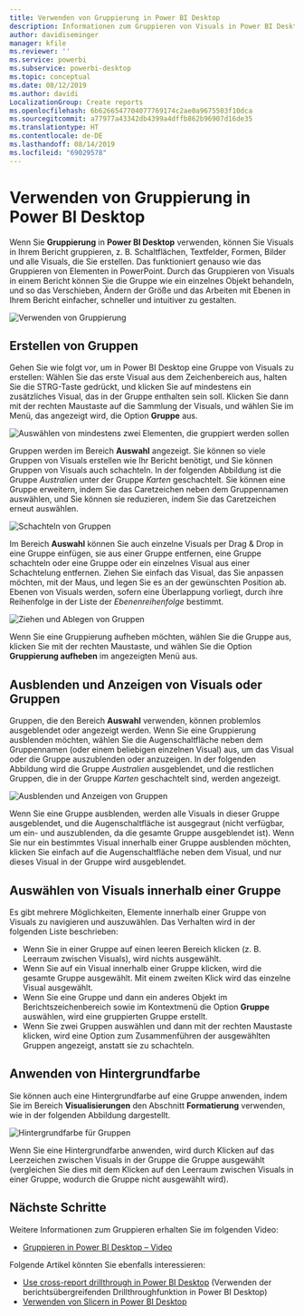 ```yaml
---
title: Verwenden von Gruppierung in Power BI Desktop
description: Informationen zum Gruppieren von Visuals in Power BI Desktop
author: davidiseminger
manager: kfile
ms.reviewer: ''
ms.service: powerbi
ms.subservice: powerbi-desktop
ms.topic: conceptual
ms.date: 08/12/2019
ms.author: davidi
LocalizationGroup: Create reports
ms.openlocfilehash: 6b6266547704077769174c2ae0a9675503f10dca
ms.sourcegitcommit: a77977a43342db4399a4dffb862b96907d16de35
ms.translationtype: HT
ms.contentlocale: de-DE
ms.lasthandoff: 08/14/2019
ms.locfileid: "69029578"
---
```

# <a name="use-grouping-in-power-bi-desktop"></a>Verwenden von Gruppierung in Power BI Desktop
Wenn Sie **Gruppierung** in **Power BI Desktop** verwenden, können Sie Visuals in Ihrem Bericht gruppieren, z. B. Schaltflächen, Textfelder, Formen, Bilder und alle Visuals, die Sie erstellen. Das funktioniert genauso wie das Gruppieren von Elementen in PowerPoint. Durch das Gruppieren von Visuals in einem Bericht können Sie die Gruppe wie ein einzelnes Objekt behandeln, und so das Verschieben, Ändern der Größe und das Arbeiten mit Ebenen in Ihrem Bericht einfacher, schneller und intuitiver zu gestalten.

![Verwenden von Gruppierung](media/desktop-grouping-visuals/grouping-visuals-01.png)


## <a name="creating-groups"></a>Erstellen von Gruppen

Gehen Sie wie folgt vor, um in Power BI Desktop eine Gruppe von Visuals zu erstellen: Wählen Sie das erste Visual aus dem Zeichenbereich aus, halten Sie die STRG-Taste gedrückt, und klicken Sie auf mindestens ein zusätzliches Visual, das in der Gruppe enthalten sein soll. Klicken Sie dann mit der rechten Maustaste auf die Sammlung der Visuals, und wählen Sie im Menü, das angezeigt wird, die Option **Gruppe** aus.

![Auswählen von mindestens zwei Elementen, die gruppiert werden sollen](media/desktop-grouping-visuals/grouping-visuals-02.png)

Gruppen werden im Bereich **Auswahl** angezeigt. Sie können so viele Gruppen von Visuals erstellen wie Ihr Bericht benötigt, und Sie können Gruppen von Visuals auch schachteln. In der folgenden Abbildung ist die Gruppe *Australien* unter der Gruppe *Karten* geschachtelt. Sie können eine Gruppe erweitern, indem Sie das Caretzeichen neben dem Gruppennamen auswählen, und Sie können sie reduzieren, indem Sie das Caretzeichen erneut auswählen. 

![Schachteln von Gruppen](media/desktop-grouping-visuals/grouping-visuals-03.png)

Im Bereich **Auswahl** können Sie auch einzelne Visuals per Drag & Drop in eine Gruppe einfügen, sie aus einer Gruppe entfernen, eine Gruppe schachteln oder eine Gruppe oder ein einzelnes Visual aus einer Schachtelung entfernen. Ziehen Sie einfach das Visual, das Sie anpassen möchten, mit der Maus, und legen Sie es an der gewünschten Position ab. Ebenen von Visuals werden, sofern eine Überlappung vorliegt, durch ihre Reihenfolge in der Liste der *Ebenenreihenfolge* bestimmt.

![Ziehen und Ablegen von Gruppen](media/desktop-grouping-visuals/grouping-visuals-04.png)

Wenn Sie eine Gruppierung aufheben möchten, wählen Sie die Gruppe aus, klicken Sie mit der rechten Maustaste, und wählen Sie die Option **Gruppierung aufheben** im angezeigten Menü aus.

## <a name="hide-and-show-visuals-or-groups"></a>Ausblenden und Anzeigen von Visuals oder Gruppen

Gruppen, die den Bereich **Auswahl** verwenden, können problemlos ausgeblendet oder angezeigt werden. Wenn Sie eine Gruppierung ausblenden möchten, wählen Sie die Augenschaltfläche neben dem Gruppennamen (oder einem beliebigen einzelnen Visual) aus, um das Visual oder die Gruppe auszublenden oder anzuzeigen. In der folgenden Abbildung wird die Gruppe *Australien* ausgeblendet, und die restlichen Gruppen, die in der Gruppe *Karten* geschachtelt sind, werden angezeigt.


![Ausblenden und Anzeigen von Gruppen](media/desktop-grouping-visuals/grouping-visuals-05.png)

Wenn Sie eine Gruppe ausblenden, werden alle Visuals in dieser Gruppe ausgeblendet, und die Augenschaltfläche ist ausgegraut (nicht verfügbar, um ein- und auszublenden, da die gesamte Gruppe ausgeblendet ist). Wenn Sie nur ein bestimmtes Visual innerhalb einer Gruppe ausblenden möchten, klicken Sie einfach auf die Augenschaltfläche neben dem Visual, und nur dieses Visual in der Gruppe wird ausgeblendet.

## <a name="selecting-visuals-within-a-group"></a>Auswählen von Visuals innerhalb einer Gruppe

Es gibt mehrere Möglichkeiten, Elemente innerhalb einer Gruppe von Visuals zu navigieren und auszuwählen. Das Verhalten wird in der folgenden Liste beschrieben:

* Wenn Sie in einer Gruppe auf einen leeren Bereich klicken (z. B. Leerraum zwischen Visuals), wird nichts ausgewählt.
* Wenn Sie auf ein Visual innerhalb einer Gruppe klicken, wird die gesamte Gruppe ausgewählt. Mit einem zweiten Klick wird das einzelne Visual ausgewählt.
* Wenn Sie eine Gruppe und dann ein anderes Objekt im Berichtszeichenbereich sowie im Kontextmenü die Option **Gruppe** auswählen, wird eine gruppierten Gruppe erstellt.
* Wenn Sie zwei Gruppen auswählen und dann mit der rechten Maustaste klicken, wird eine Option zum Zusammenführen der ausgewählten Gruppen angezeigt, anstatt sie zu schachteln.

## <a name="apply-background-color"></a>Anwenden von Hintergrundfarbe

Sie können auch eine Hintergrundfarbe auf eine Gruppe anwenden, indem Sie im Bereich **Visualisierungen** den Abschnitt **Formatierung** verwenden, wie in der folgenden Abbildung dargestellt. 

![Hintergrundfarbe für Gruppen](media/desktop-grouping-visuals/grouping-visuals-06.png)

Wenn Sie eine Hintergrundfarbe anwenden, wird durch Klicken auf das Leerzeichen zwischen Visuals in der Gruppe die Gruppe ausgewählt (vergleichen Sie dies mit dem Klicken auf den Leerraum zwischen Visuals in einer Gruppe, wodurch die Gruppe nicht ausgewählt wird). 


## <a name="next-steps"></a>Nächste Schritte
Weitere Informationen zum Gruppieren erhalten Sie im folgenden Video:

* [Gruppieren in Power BI Desktop – Video](https://youtu.be/sf4n7VXoQHY?t=10)

Folgende Artikel könnten Sie ebenfalls interessieren:

* [Use cross-report drillthrough in Power BI Desktop](desktop-cross-report-drill-through.md) (Verwenden der berichtsübergreifenden Drillthroughfunktion in Power BI Desktop)
* [Verwenden von Slicern in Power BI Desktop](visuals/power-bi-visualization-slicers.md)

